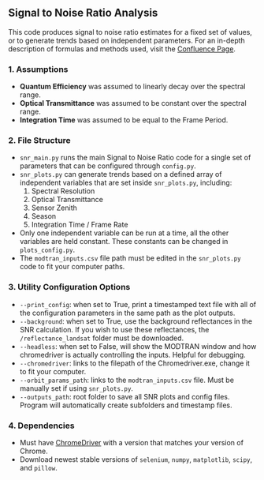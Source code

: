 ## Signal to Noise Ratio Analysis
This code produces signal to noise ratio estimates for a fixed set of values, or to generate trends based on independent parameters.
For an in-depth description of formulas and methods used, visit the [Confluence Page](http://spacesys.utat.ca/confluence/display/FIN/Signal+to+Noise+Ratio+Analysis).

### 1. Assumptions
- **Quantum Efficiency** was assumed to linearly decay over the spectral range.
- **Optical Transmittance** was assumed to be constant over the spectral range.
- **Integration Time** was assumed to be equal to the Frame Period.

### 2. File Structure
- `snr_main.py` runs the main Signal to Noise Ratio code for a single set of parameters that can be configured through `config.py`.
- `snr_plots.py` can generate trends based on a defined array of independent variables that are set inside `snr_plots.py`, including:
    1. Spectral Resolution
    2. Optical Transmittance
    3. Sensor Zenith
    4. Season
    5. Integration Time / Frame Rate
- Only one independent variable can be run at a time, all the other variables are held constant. These constants can be changed in `plots_config.py`.
- The `modtran_inputs.csv` file path must be edited in the `snr_plots.py` code to fit your computer paths.

### 3. Utility Configuration Options
- `--print_config`: when set to True, print a timestamped text file with all of the configuration parameters in the same path as the plot outputs.
- `--background`: when set to True, use the background reflectances in the SNR calculation. If you wish to use these reflectances, the `/reflectance_landsat` folder
                  must be downloaded.
- `--headless`: when set to False, will show the MODTRAN window and how chromedriver is actually controlling the inputs. Helpful for debugging.
- `--chromedriver`: links to the filepath of the Chromedriver.exe, change it to fit your computer.
- `--orbit_params_path`: links to the `modtran_inputs.csv` file. Must be manually set if using `snr_plots.py`. 
- `--outputs_path`: root folder to save all SNR plots and config files. Program will automatically create subfolders and timestamp files.

### 4. Dependencies
- Must have [ChromeDriver](https://chromedriver.chromium.org/downloads) with a version that matches your version of Chrome.
- Download newest stable versions of `selenium`, `numpy`, `matplotlib`, `scipy`, and `pillow`.
                  
